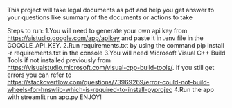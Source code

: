 This project will take legal documents as pdf and help you get answer to your questions like summary of the documents or actions to take

Steps to run:
1.You will need to generate your own api key from https://aistudio.google.com/app/apikey and paste it in .env file in the GOOGLE_API_KEY.
2.Run requirements.txt by using the command pip install -r requirements.txt in the console
3.You will need  Microsoft Visual C++ Build Tools if not installed previously from https://visualstudio.microsoft.com/visual-cpp-build-tools/.
  If you still get errors you can refer to https://stackoverflow.com/questions/73969269/error-could-not-build-wheels-for-hnswlib-which-is-required-to-install-pyprojec
4.Run the app with streamlit run app.py
ENJOY!

